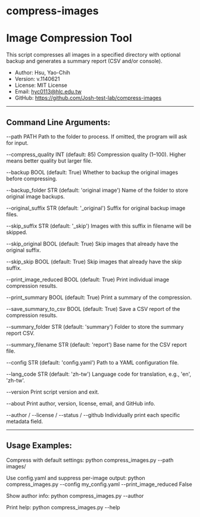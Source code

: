 # compress-images

Image Compression Tool
=======================

This script compresses all images in a specified directory with optional backup and generates a summary report (CSV and/or console).

- Author: Hsu, Yao-Chih
- Version: v.1140621
- License: MIT License
- Email: hyc0113@hlc.edu.tw
- GitHub: https://github.com/Josh-test-lab/compress-images

------------------------
Command Line Arguments:
------------------------

--path PATH
    Path to the folder to process. If omitted, the program will ask for input.

--compress_quality INT (default: 85)
    Compression quality (1–100). Higher means better quality but larger file.

--backup BOOL (default: True)
    Whether to backup the original images before compressing.

--backup_folder STR (default: 'original image')
    Name of the folder to store original image backups.

--original_suffix STR (default: '_original')
    Suffix for original backup image files.

--skip_suffix STR (default: '_skip')
    Images with this suffix in filename will be skipped.

--skip_original BOOL (default: True)
    Skip images that already have the original suffix.

--skip_skip BOOL (default: True)
    Skip images that already have the skip suffix.

--print_image_reduced BOOL (default: True)
    Print individual image compression results.

--print_summary BOOL (default: True)
    Print a summary of the compression.

--save_summary_to_csv BOOL (default: True)
    Save a CSV report of the compression results.

--summary_folder STR (default: 'summary')
    Folder to store the summary report CSV.

--summary_filename STR (default: 'report')
    Base name for the CSV report file.

--config STR (default: 'config.yaml')
    Path to a YAML configuration file.

--lang_code STR (default: 'zh-tw')
    Language code for translation, e.g., 'en', 'zh-tw'.

--version
    Print script version and exit.

--about
    Print author, version, license, email, and GitHub info.

--author / --license / --status / --github
    Individually print each specific metadata field.

------------------------
Usage Examples:
------------------------

Compress with default settings:
    python compress_images.py --path images/

Use config.yaml and suppress per-image output:
    python compress_images.py --config my_config.yaml --print_image_reduced False

Show author info:
    python compress_images.py --author

Print help:
    python compress_images.py --help
